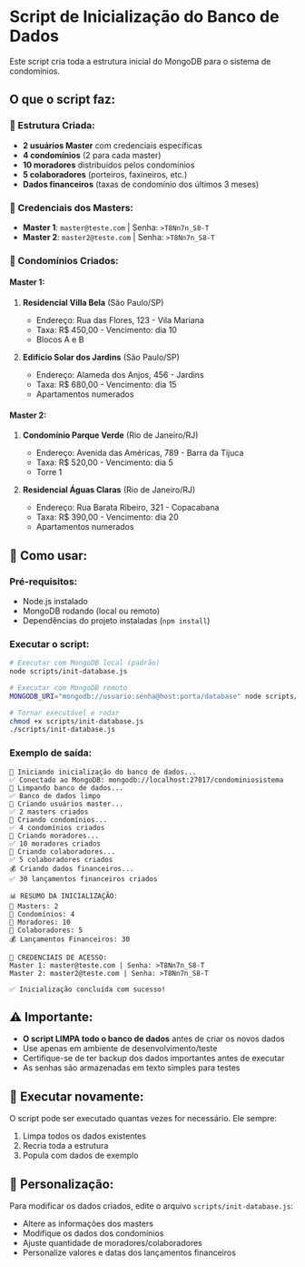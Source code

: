 # Script de Inicialização do Banco de Dados

Este script cria toda a estrutura inicial do MongoDB para o sistema de condomínios.

## O que o script faz:

### 🔧 Estrutura Criada:
- **2 usuários Master** com credenciais específicas
- **4 condomínios** (2 para cada master)
- **10 moradores** distribuídos pelos condomínios
- **5 colaboradores** (porteiros, faxineiros, etc.)
- **Dados financeiros** (taxas de condomínio dos últimos 3 meses)

### 👤 Credenciais dos Masters:
- **Master 1**: `master@teste.com` | Senha: `>T8Nn7n_S8-T`
- **Master 2**: `master2@teste.com` | Senha: `>T8Nn7n_S8-T`

### 🏢 Condomínios Criados:

#### Master 1:
1. **Residencial Villa Bela** (São Paulo/SP)
   - Endereço: Rua das Flores, 123 - Vila Mariana
   - Taxa: R$ 450,00 - Vencimento: dia 10
   - Blocos A e B

2. **Edifício Solar dos Jardins** (São Paulo/SP)
   - Endereço: Alameda dos Anjos, 456 - Jardins
   - Taxa: R$ 680,00 - Vencimento: dia 15
   - Apartamentos numerados

#### Master 2:
1. **Condomínio Parque Verde** (Rio de Janeiro/RJ)
   - Endereço: Avenida das Américas, 789 - Barra da Tijuca
   - Taxa: R$ 520,00 - Vencimento: dia 5
   - Torre 1

2. **Residencial Águas Claras** (Rio de Janeiro/RJ)
   - Endereço: Rua Barata Ribeiro, 321 - Copacabana
   - Taxa: R$ 390,00 - Vencimento: dia 20
   - Apartamentos numerados

## 🚀 Como usar:

### Pré-requisitos:
- Node.js instalado
- MongoDB rodando (local ou remoto)
- Dependências do projeto instaladas (`npm install`)

### Executar o script:

```bash
# Executar com MongoDB local (padrão)
node scripts/init-database.js

# Executar com MongoDB remoto
MONGODB_URI="mongodb://usuario:senha@host:porta/database" node scripts/init-database.js

# Tornar executável e rodar
chmod +x scripts/init-database.js
./scripts/init-database.js
```

### Exemplo de saída:
```
🚀 Iniciando inicialização do banco de dados...
✅ Conectado ao MongoDB: mongodb://localhost:27017/condominiosistema
🧹 Limpando banco de dados...
✅ Banco de dados limpo
👤 Criando usuários master...
✅ 2 masters criados
🏢 Criando condomínios...
✅ 4 condomínios criados
👥 Criando moradores...
✅ 10 moradores criados
👷 Criando colaboradores...
✅ 5 colaboradores criados
💰 Criando dados financeiros...
✅ 30 lançamentos financeiros criados

📊 RESUMO DA INICIALIZAÇÃO:
👤 Masters: 2
🏢 Condomínios: 4
👥 Moradores: 10
👷 Colaboradores: 5
💰 Lançamentos Financeiros: 30

🔑 CREDENCIAIS DE ACESSO:
Master 1: master@teste.com | Senha: >T8Nn7n_S8-T
Master 2: master2@teste.com | Senha: >T8Nn7n_S8-T

✅ Inicialização concluída com sucesso!
```

## ⚠️ Importante:

- **O script LIMPA todo o banco de dados** antes de criar os novos dados
- Use apenas em ambiente de desenvolvimento/teste
- Certifique-se de ter backup dos dados importantes antes de executar
- As senhas são armazenadas em texto simples para testes

## 🔄 Executar novamente:

O script pode ser executado quantas vezes for necessário. Ele sempre:
1. Limpa todos os dados existentes
2. Recria toda a estrutura
3. Popula com dados de exemplo

## 📝 Personalização:

Para modificar os dados criados, edite o arquivo `scripts/init-database.js`:
- Altere as informações dos masters
- Modifique os dados dos condomínios
- Ajuste quantidade de moradores/colaboradores
- Personalize valores e datas dos lançamentos financeiros